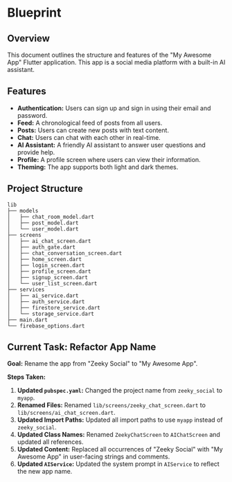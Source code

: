 # Blueprint

## Overview

This document outlines the structure and features of the "My Awesome App" Flutter application. This app is a social media platform with a built-in AI assistant.

## Features

- **Authentication:** Users can sign up and sign in using their email and password.
- **Feed:** A chronological feed of posts from all users.
- **Posts:** Users can create new posts with text content.
- **Chat:** Users can chat with each other in real-time.
- **AI Assistant:** A friendly AI assistant to answer user questions and provide help.
- **Profile:** A profile screen where users can view their information.
- **Theming:** The app supports both light and dark themes.

## Project Structure

```
lib
├── models
│   ├── chat_room_model.dart
│   ├── post_model.dart
│   └── user_model.dart
├── screens
│   ├── ai_chat_screen.dart
│   ├── auth_gate.dart
│   ├── chat_conversation_screen.dart
│   ├── home_screen.dart
│   ├── login_screen.dart
│   ├── profile_screen.dart
│   ├── signup_screen.dart
│   └── user_list_screen.dart
├── services
│   ├── ai_service.dart
│   ├── auth_service.dart
│   ├── firestore_service.dart
│   └── storage_service.dart
├── main.dart
└── firebase_options.dart
```

## Current Task: Refactor App Name

**Goal:** Rename the app from "Zeeky Social" to "My Awesome App".

**Steps Taken:**

1.  **Updated `pubspec.yaml`:** Changed the project name from `zeeky_social` to `myapp`.
2.  **Renamed Files:** Renamed `lib/screens/zeeky_chat_screen.dart` to `lib/screens/ai_chat_screen.dart`.
3.  **Updated Import Paths:** Updated all import paths to use `myapp` instead of `zeeky_social`.
4.  **Updated Class Names:** Renamed `ZeekyChatScreen` to `AIChatScreen` and updated all references.
5.  **Updated Content:** Replaced all occurrences of "Zeeky Social" with "My Awesome App" in user-facing strings and comments.
6.  **Updated `AIService`:** Updated the system prompt in `AIService` to reflect the new app name.
